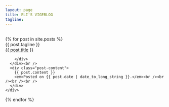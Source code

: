```yaml
---
layout: page
title: ELI'S VIGEBLOG
tagline: 
---
```


</br>

<div>
  {% for post in site.posts %}
    <div class="span2">
      <div class="date">
        {{ post.tagline }}
      </div>
    </div>
    <div class="span6">
      <div class="post-head">
        <a href="{{ post.url }}">{{ post.title }}</a>
        <div class="line">
          
        </div>
      </div><br />
      <div class="post-content">
        {{ post.content }}
        <em>Posted on {{ post.date | date_to_long_string }}.</em><br /><br /><br /><br />
      </div>
    </div>
  {% endfor %}
</div>

